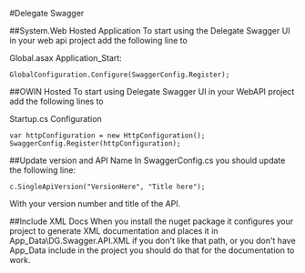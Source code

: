 #Delegate Swagger

##System.Web Hosted Application
To start using the Delegate Swagger UI in your web api project add the following line to

Global.asax Application_Start:
```
GlobalConfiguration.Configure(SwaggerConfig.Register);
```

##OWIN Hosted
To start using Delegate Swagger UI in your WebAPI project add the following lines to 

Startup.cs Configuration 
```
var httpConfiguration = new HttpConfiguration();
SwaggerConfig.Register(httpConfiguration);
```

##Update version and API Name
In SwaggerConfig.cs you should update the following line:
```
c.SingleApiVersion("VersionHere", "Title here"); 
```
With your version number and title of the API. 

##Include XML Docs
When you install the nuget package it configures your project to generate XML documentation and places it in App_Data\DG.Swagger.API.XML if you don't like that path, or you don't have App_Data include in the project you should do that for the documentation to work. 